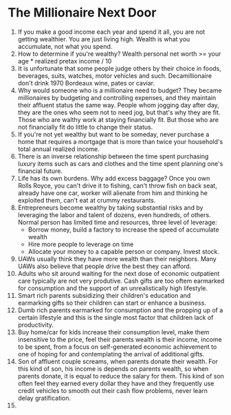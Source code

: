 # The Millionaire Next Door

1. If you make a good income each year and spend it all, you are not getting wealthier. You are just living high. Wealth is what you accumulate, not what you spend.
2. How to determine if you're wealthy? Wealth personal net worth >= your age * realized pretax income / 10
3. It is unfortunate that some people judge others by their choice in foods, beverages, suits, watches, motor vehicles and such. Decamillionaire don't drink 1970 Bordeaux wine, pates or caviar.
4. Why would someone who is a millionaire need to budget? They became millionaires by budgeting and controlling expenses, and they maintain their affluent status the same way. People whom jogging day after day, they are the ones who seem not to need jog, but that's why they are fit. Those who are walthy work at staying financially fit. But those who are not financially fit do little to change their status. 
5. If you're not yet wealthy but want to be someday, never purchase a home that requires a mortgage that is more than twice your household's total annual realized income.
6. There is an inverse relationship between the time spent purchasing luxury items such as cars and clothes and the time spent planning one's financial future.
7. Life has its own burdens. Why add excess baggage? Once you own Rolls Royce, you can't drive it to fishing, can't throw fish on back seat, already have one car, worker will alienate from him and thinking he exploited them, can't eat at crummy restaurants. 
8. Entrepreneurs become wealthy by taking substantial risks and by leveraging the labor and talent of dozens, even hundreds, of others. Normal person has limited time and resources, three level of leverage:
    - Borrow money, build a factory to increase the speed of accumulate wealth
    - Hire more people to leverage on time
    - Allocate your money to a capable person or company. Invest stock.
9. UAWs usually think they have more wealth than their neighbors. Many UAWs also believe that people drive the best they can afford.
10. Adults who sit around waiting for the next dose of economic outpatient care typically are not very produtive. Cash gifts are too oftem earmarked for consumption and the support of an unrealistically high lifestyle. 
11. Smart rich parents subsidizing their children's education and earmarking gifts so their children can start or enhance a business. 
12. Dumb rich parents earmarked for consumption and the propping up of a certain lifestyle and this is the single most factor that children lack of productivity. 
13. Buy home/car for kids increase their consumption level, make them insensitive to the price, feel their parents wealth is their income, income to be spent, from a focus on self-generated economic achievement to one of hoping for and contemplating the arrival of additional gifts. 
14. Son of affluent couple screams, when parents donate their wealth. For this kind of son, his income is depends on parents wealth, so when parents donate, it is equal to reduce the salary for them. This kind of son often feel they earned every dollar they have and they frequently use credit vehicles to smooth out their cash flow problems, never learn delay gratification. 
15. 
